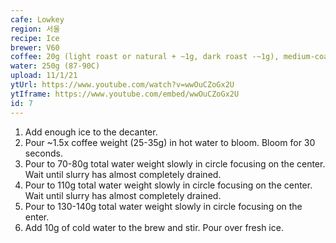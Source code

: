 ```yaml
---
cafe: Lowkey
region: 서울
recipe: Ice
brewer: V60
coffee: 20g (light roast or natural + ~1g, dark roast -~1g), medium-coarse (1200 - 1300 um)
water: 250g (87-90C)
upload: 11/1/21
ytUrl: https://www.youtube.com/watch?v=wwOuCZoGx2U
ytIframe: https://www.youtube.com/embed/wwOuCZoGx2U
id: 7
---
```


1. Add enough ice to the decanter.
2. Pour ~1.5x coffee weight (25-35g) in hot water to bloom. Bloom for 30 seconds.
3. Pour to 70-80g total water weight slowly in circle focusing on the center. Wait until slurry has almost completely drained.
4. Pour to 110g total water weight slowly in circle focusing on the center. Wait until slurry has almost completely drained.
5. Pour to 130-140g total water weight slowly in circle focusing on the enter. 
6. Add 10g of cold water to the brew and stir. Pour over fresh ice.